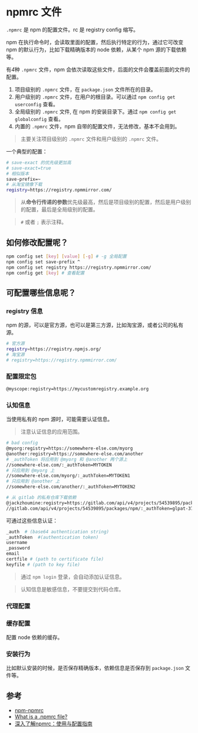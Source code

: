 # npmrc 文件

`.npmrc` 是 npm 的配置文件。rc 是 registry config 缩写。

npm 在执行命令时，会读取里面的配置，然后执行特定的行为，通过它可改变 npm 的默认行为，比如下载精确版本的 node 依赖，从某个 npm 源的下载依赖等。

有*4*种 `.npmrc` 文件，npm 会依次读取这些文件，后面的文件会覆盖前面的文件的配置。

1. 项目级别的 `.npmrc` 文件，在 `package.json` 文件所在的目录。
2. 用户级别的 `.npmrc` 文件，在用户的根目录。可以通过 `npm config get userconfig` 查看。
3. 全局级别的 `.npmrc` 文件, 在 npm 的安装目录下。通过 `npm config get globalconfig` 查看。
4. 内置的 `.npmrc` 文件，npm 自带的配置文件，无法修改，基本不会用到。

> 主要关注项目级别的 `.npmrc` 文件和用户级别的 `.npmrc` 文件。

一个典型的配置：

```bash
# save-exact 的优先级更加高
# save-exact=true
# 相似版本
save-prefix=~
# 从淘宝镜像下载
registry=https://registry.npmmirror.com/
```

> 从**命令行传递的参数**优先级最高，然后是项目级别的配置，然后是用户级别的配置，最后是全局级别的配置。

> `#` 或者 `;` 表示注释。

## 如何修改配置呢？

```bash
npm config set [key] [value] [-g] # -g 全局配置
npm config set save-prefix ^
npm config set registry https://registry.npmmirror.com/
npm config get [key] # 查看配置
```

## 可配置哪些信息呢？

### registry 信息

npm 的源，可以是官方源，也可以是第三方源，比如淘宝源，或者公司的私有源。

```bash
# 官方源
registry=https://registry.npmjs.org/
# 淘宝源
# registry=https://registry.npmmirror.com/
```

### 配置限定包

```bash
@myscope:registry=https://mycustomregistry.example.org
```

### 认知信息

当使用私有的 npm 源时，可能需要认证信息。

> 注意认证信息的应用范围。

```bash
# bad config
@myorg:registry=https://somewhere-else.com/myorg
@another:registry=https://somewhere-else.com/another
# _authToken 将应用到 @myorg 和 @another 两个源上
//somewhere-else.com/:_authToken=MYTOKEN
# 只应用到 @myorg 上
//somewhere-else.com/myorg/:_authToken=MYTOKEN1
# 只应用到 @another 上
//somewhere-else.com/another/:_authToken=MYTOKEN2

# 从 gitlab 的私有仓库下载依赖
@jackzhoumine:registry=https://gitlab.com/api/v4/projects/54539895/packages/npm/
//gitlab.com/api/v4/projects/54539895/packages/npm/:_authToken=glpat-3759QXSo9Pzy9FxGe1z
```

可通过这些信息认证：

```bash
_auth  # (base64 authentication string)
_authToken  #(authentication token)
username
_password
email
certfile # (path to certificate file)
keyfile # (path to key file)
```

> 通过 `npm login` 登录，会自动添加认证信息。

> 认知信息是敏感信息，不要提交到代码仓库。

### 代理配置

### 缓存配置

配置 node 依赖的缓存。

### 安装行为

比如默认安装的时候，是否保存精确版本，依赖信息是否保存到 `package.json` 文件等。

## 参考

* [npm-npmrc](https://docs.npmjs.com/cli/v10/configuring-npm/npmrc)
* [What is a .npmrc file?](https://medium.com/@pmmanav/what-is-a-npmrc-file-e7bd40bff3f0)
* [深入了解npmrc：使用与配置指南](https://zhuanlan.zhihu.com/p/651477901)
